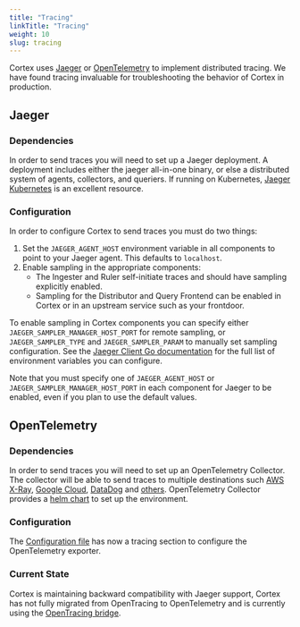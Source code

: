 ```yaml
---
title: "Tracing"
linkTitle: "Tracing"
weight: 10
slug: tracing
---
```


Cortex uses [Jaeger](https://www.jaegertracing.io/) or [OpenTelemetry](https://opentelemetry.io/) to implement distributed
tracing. We have found tracing invaluable for troubleshooting the behavior of
Cortex in production.

## Jaeger

### Dependencies

In order to send traces you will need to set up a Jaeger deployment. A
deployment includes either the jaeger all-in-one binary, or else a distributed
system of agents, collectors, and queriers.  If running on Kubernetes, [Jaeger
Kubernetes](https://github.com/jaegertracing/jaeger-kubernetes) is an excellent
resource.

### Configuration

In order to configure Cortex to send traces you must do two things:
1. Set the `JAEGER_AGENT_HOST` environment variable in all components to point
   to your Jaeger agent. This defaults to `localhost`.
1. Enable sampling in the appropriate components:
   * The Ingester and Ruler self-initiate traces and should have sampling
     explicitly enabled.
   * Sampling for the Distributor and Query Frontend can be enabled in Cortex
     or in an upstream service such as your frontdoor.

To enable sampling in Cortex components you can specify either
`JAEGER_SAMPLER_MANAGER_HOST_PORT` for remote sampling, or
`JAEGER_SAMPLER_TYPE` and `JAEGER_SAMPLER_PARAM` to manually set sampling
configuration. See the [Jaeger Client Go
documentation](https://github.com/jaegertracing/jaeger-client-go#environment-variables)
for the full list of environment variables you can configure.

Note that you must specify one of `JAEGER_AGENT_HOST` or
`JAEGER_SAMPLER_MANAGER_HOST_PORT` in each component for Jaeger to be enabled,
even if you plan to use the default values.


## OpenTelemetry

### Dependencies

In order to send traces you will need to set up an OpenTelemetry Collector. The collector will be able to send traces to
multiple destinations such [AWS X-Ray](https://aws-otel.github.io/docs/getting-started/x-ray),
[Google Cloud](https://github.com/open-telemetry/opentelemetry-collector-contrib/tree/main/exporter/googlecloudexporter),
[DataDog](https://docs.datadoghq.com/tracing/trace_collection/open_standards/otel_collector_datadog_exporter/) and
[others](https://github.com/open-telemetry/opentelemetry-collector-contrib/tree/main/exporter). OpenTelemetry Collector
provides a [helm chart](https://github.com/open-telemetry/opentelemetry-helm-charts/tree/main/charts/opentelemetry-collector/examples/deployment-otlp-traces)
to set up the environment.

### Configuration

The [Configuration file](https://cortexmetrics.io/docs/configuration/configuration-file/) has now a tracing section
to configure the OpenTelemetry exporter.

### Current State

Cortex is maintaining backward compatibility with Jaeger support, Cortex has not fully migrated from OpenTracing to OpenTelemetry and is currently using the
[OpenTracing bridge](https://opentelemetry.io/docs/migration/opentracing/).